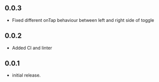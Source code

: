 ## 0.0.3

* Fixed different onTap behaviour between left and right side of toggle

## 0.0.2

* Added CI and linter

## 0.0.1

* initial release.
